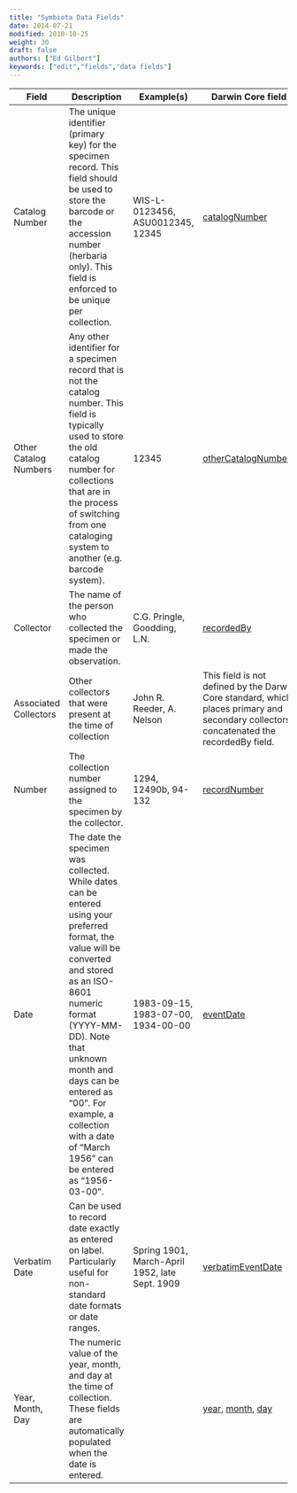 ```yaml
---
title: "Symbiota Data Fields"
date: 2014-07-21
modified: 2010-10-25
weight: 30
draft: false
authors: ["Ed Gilbert"]
keywords: ["edit","fields","data fields"]
---
```



| Field                 | Description                                                                                                                                                                                                                                                                                                                            | Example(s)                                     | Darwin Core field                                                                                                                                          |
|-----------------------|----------------------------------------------------------------------------------------------------------------------------------------------------------------------------------------------------------------------------------------------------------------------------------------------------------------------------------------|------------------------------------------------|------------------------------------------------------------------------------------------------------------------------------------------------------------|
| Catalog Number        | The unique identifier (primary key) for the specimen record. This field   should be used to store the barcode or the accession number (herbaria only).   This field is enforced to be unique per collection.                                                                                                                           | WIS-L-0123456, ASU0012345, 12345               | [catalogNumber](https://dwc.tdwg.org/terms/#dwc:catalogNumber)                                                                                             |
| Other Catalog Numbers | Any other identifier for a specimen record that is not the catalog   number. This field is typically used to store the old catalog number for   collections that are in the process of switching from one cataloging system   to another (e.g. barcode system).                                                                        | 12345                                          | [otherCatalogNumbers](https://dwc.tdwg.org/term/#dwc:otherCatalogNumbers)                                                                                  |
| Collector             | The name of the person who collected the specimen or made the   observation.                                                                                                                                                                                                                                                           | C.G. Pringle, Goodding, L.N.                   | [recordedBy](https://dwc.tdwg.org/term/#dwc:recordedBy)                                                                                                    |
| Associated Collectors | Other collectors that were present at the time of collection                                                                                                                                                                                                                                                                           | John R. Reeder, A. Nelson                      | This field is not defined by the Darwin Core standard, which places   primary and secondary collectors concatenated the recordedBy field.                  |
| Number                | The collection number assigned to the specimen by the collector.                                                                                                                                                                                                                                                                       | 1294, 12490b, 94-132                           | [recordNumber](https://dwc.tdwg.org/term/#dwc:recordNumber)                                                                                                |
| Date                  | The date the specimen was collected. While dates can be entered using   your preferred format, the value will be converted and stored as an ISO-8601   numeric format (YYYY-MM-DD). Note that unknown month and days can be entered   as “00”. For example, a collection with a date of “March 1956” can be entered   as “1956-03-00”. | 1983-09-15, 1983-07-00, 1934-00-00             | [eventDate](https://dwc.tdwg.org/term/#dwc:eventDate)                                                                                                      |
| Verbatim Date         | Can be used to record date exactly as entered on label. Particularly   useful for non-standard date formats or date ranges.                                                                                                                                                                                                            | Spring 1901, March-April 1952, late Sept. 1909 | [verbatimEventDate](https://dwc.tdwg.org/term/#dwc:verbatimEventDate)                                                                                      |
| Year, Month, Day      | The numeric value of the year,   month, and day at the time of collection. These fields are automatically   populated when the date is entered.                                                                                                                                                                                        |                                                | [year](http://rs.tdwg.org/dwc/terms/index.htm#year),   [month](https://dwc.tdwg.org/terms/#dwc:month),   [day](http://rs.tdwg.org/dwc/terms/index.htm#day) |

